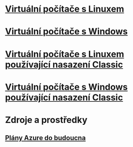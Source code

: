 # [Virtuální počítače s Linuxem](linux/overview.md)
# [Virtuální počítače s Windows](windows/overview.md)
# [Virtuální počítače s Linuxem používající nasazení Classic](linux/overview.md?toc=%2fazure%2fvirtual-machines%2flinux%2fclassic%2ftoc.json)
# [Virtuální počítače s Windows používající nasazení Classic](windows/overview.md?toc=%2fazure%2fvirtual-machines%2fwindows%2fclassic%2ftoc.json)

# Zdroje a prostředky
## [Plány Azure do budoucna](https://azure.microsoft.com/roadmap/?category=compute)
